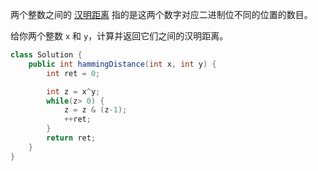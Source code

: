 两个整数之间的 [汉明距离](https://baike.baidu.com/item/汉明距离) 指的是这两个数字对应二进制位不同的位置的数目。

给你两个整数 `x` 和 `y`，计算并返回它们之间的汉明距离。



```java
class Solution {
    public int hammingDistance(int x, int y) {
        int ret = 0;

        int z = x^y;
        while(z> 0) {
            z = z & (z-1);
            ++ret;
        }
        return ret;
    }
}
```

